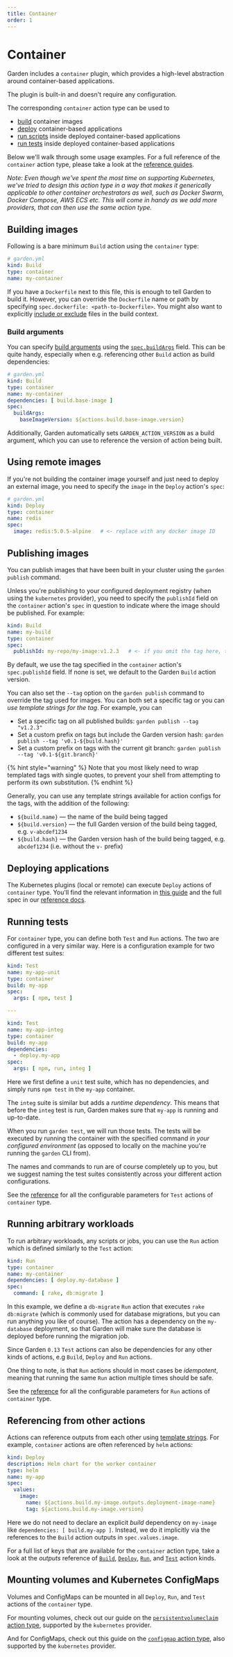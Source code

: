 ```yaml
---
title: Container
order: 1
---
```


# Container

Garden includes a `container` plugin, which provides a high-level abstraction around container-based applications.

The plugin is built-in and doesn't require any configuration.

The corresponding `container` action type can be used to

* [build](../reference/action-types/Build/container.md) container images
* [deploy](../reference/action-types/Deploy/container.md) container-based applications
* [run scripts](../reference/action-types/Run/container.md) inside deployed container-based applications
* [run tests](../reference/action-types/Test/container.md) inside deployed container-based applications

Below we'll walk through some usage examples. For a full reference of the `container` action type, please take a look at
the [reference guides](../reference/action-types).

_Note: Even though we've spent the most time on supporting Kubernetes, we've tried to design this action type in a way
that makes it generically applicable to other container orchestrators as well, such as Docker Swarm, Docker Compose, AWS
ECS etc. This will come in handy as we add more providers, that can then use the same action type._

## Building images

Following is a bare minimum `Build` action using the `container` type:

```yaml
# garden.yml
kind: Build
type: container
name: my-container
```

If you have a `Dockerfile` next to this file, this is enough to tell Garden to build it. However, you can override
the `Dockerfile` name or path by specifying `spec.dockerfile: <path-to-Dockerfile>`.
You might also want to
explicitly [include or exclude](../using-garden/configuration-overview.md#includingexcluding-files-and-directories)
files in the build context.

### Build arguments

You can specify
[build arguments](https://docs.docker.com/engine/reference/commandline/build/#build-arg)
using the [`spec.buildArgs`](../reference/action-types/Build/container.md#specbuildargs) field. This can be quite handy,
especially when e.g. referencing other `Build` action as build dependencies:

```yaml
# garden.yml
kind: Build
type: container
name: my-container
dependencies: [ build.base-image ]
spec:
  buildArgs:
    baseImageVersion: ${actions.build.base-image.version}
```

Additionally, Garden automatically sets `GARDEN_ACTION_VERSION` as a build argument, which you can use to reference the
version of action being built.

## Using remote images

If you're not building the container image yourself and just need to deploy an external image, you need to specify
the `image` in the `Deploy` action's `spec`:

```yaml
# garden.yml
kind: Deploy
type: container
name: redis
spec:
  image: redis:5.0.5-alpine   # <- replace with any docker image ID
```

## Publishing images

You can publish images that have been built in your cluster using the `garden publish` command.

Unless you're publishing to your configured deployment registry (when using the `kubernetes` provider), you need to
specify the `publishId` field on the `container` action's `spec` in question to indicate where the image should be
published. For example:

```yaml
kind: Build
name: my-build
type: container
spec:
  publishId: my-repo/my-image:v1.2.3   # <- if you omit the tag here, the Garden action version will be used by default
```

By default, we use the tag specified in the `container` action's `spec.publishId` field. If none is set,
we default to the Garden `Build` action version.

You can also set the `--tag` option on the `garden publish` command to override the tag used for images. You can both
set a specific tag or you can _use template strings for the tag_. For example, you can

- Set a specific tag on all published builds: `garden publish --tag "v1.2.3"`
- Set a custom prefix on tags but include the Garden version hash: `garden publish --tag 'v0.1-${build.hash}'`
- Set a custom prefix on tags with the current git branch: `garden publish --tag 'v0.1-${git.branch}'`

{% hint style="warning" %}
Note that you most likely need to wrap templated tags with single quotes, to prevent your shell from attempting to
perform its own substitution.
{% endhint %}

Generally, you can use any template strings available for action configs for the tags, with the addition of the
following:

- `${build.name}` — the name of the build being tagged
- `${build.version}` — the full Garden version of the build being tagged, e.g. `v-abcdef1234`
- `${build.hash}` — the Garden version hash of the build being tagged, e.g. `abcdef1234` (i.e. without the `v-`
  prefix)

## Deploying applications

The Kubernetes plugins (local or remote) can execute `Deploy` actions of `container` type. You'll find the relevant
information in [this guide](../k8s-plugins/action-types/container.md) and the full spec in
our [reference docs](../reference/action-types/Deploy/container.md).

## Running tests

For `container` type, you can define both `Test` and `Run` actions. The two are configured in a very similar way.
Here is a configuration example for two different test suites:

```yaml
kind: Test
name: my-app-unit
type: container
build: my-app
spec:
  args: [ npm, test ]

---

kind: Test
name: my-app-integ
type: container
build: my-app
dependencies:
  - deploy.my-app
spec:
  args: [ npm, run, integ ]

```

Here we first define a `unit` test suite, which has no dependencies, and simply runs `npm test` in the `my-app`
container.

The `integ` suite is similar but adds a _runtime dependency_. This means that before the `integ` test is run, Garden
makes sure that `my-app` is running and up-to-date.

When you run `garden test`, we will run those tests. The tests will be executed by running the container with the
specified command _in your configured environment_ (as opposed to locally on the machine you're running the `garden` CLI
from).

The names and commands to run are of course completely up to you, but we suggest naming the test suites consistently
across your different action configurations.

See the [reference](../reference/action-types/Test/container.md) for all the configurable parameters
for `Test` actions of `container` type.

## Running arbitrary workloads

To run arbitrary workloads, any scripts or jobs, you can use the `Run` action which is defined similarly to the `Test`
action:

```yaml
kind: Run
type: container
name: my-container
dependencies: [ deploy.my-database ]
spec:
  command: [ rake, db:migrate ]
```

In this example, we define a `db-migrate` `Run` action that executes `rake db:migrate` (which is commonly used for
database migrations, but you can run anything you like of course). The action has a dependency on the `my-database` deployment, so that Garden will make sure the database is deployed before running the migration job.

Since Garden `0.13` `Test` actions can also be dependencies for any other kinds of actions, e.g `Build`, `Deploy`
and `Run` actions.

One thing to note, is that `Run` actions should in most cases be _idempotent_, meaning that running the same `Run`
action
multiple times should be safe.

See the [reference](../reference/action-types/Run/container.md#tasks) for all the configurable parameters
for `Run` actions of `container` type.

## Referencing from other actions

Actions can reference outputs from each other
using [template strings](../using-garden/variables-and-templating.md#template-string-basics).
For example, `container` actions are often referenced by `helm` actions:

```yaml
kind: Deploy
description: Helm chart for the worker container
type: helm
name: my-app
spec:
  values:
    image:
      name: ${actions.build.my-image.outputs.deployment-image-name}
      tag: ${actions.build.my-image.version}
```

Here we do not need to declare an explicit _build_ dependency on `my-image` like `dependencies: [ build.my-app ]`.
Instead, we do it implicitly via the references to the `Build` action outputs in `spec.values.image`.

For a full list of keys that are available for the `container` action type, take a look at
the _outputs_ reference
of [`Build`](../reference/action-types/Build/container.md#outputs),
[`Deploy`](../reference/action-types/Deploy/container.md#outputs),
[`Run`](../reference/action-types/Run/container.md#outputs),
and [`Test`](../reference/action-types/Test/container.md#outputs) action kinds.

## Mounting volumes and Kubernetes ConfigMaps

Volumes and ConfigMaps can be mounted in all `Deploy`, `Run`, and `Test` actions of the `container` type.

For mounting volumes, check out our guide on
the [`persistentvolumeclaim` action type](../k8s-plugins/action-types/persistentvolumeclaim.md), supported by
the `kubernetes` provider.

And for ConfigMaps, check out this guide on the [`configmap` action type](../k8s-plugins/action-types/configmap.md),
also supported by the `kubernetes` provider.

